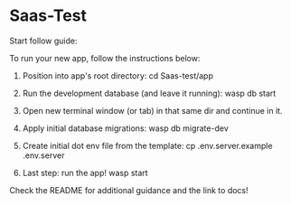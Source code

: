 # Saas-Test

Start follow guide:

To run your new app, follow the instructions below:

1. Position into app's root directory:
   cd Saas-test/app

2. Run the development database (and leave it running):
   wasp db start

3. Open new terminal window (or tab) in that same dir and continue in it.

4. Apply initial database migrations:
   wasp db migrate-dev

5. Create initial dot env file from the template:
   cp .env.server.example .env.server

6. Last step: run the app!
   wasp start

Check the README for additional guidance and the link to docs!
